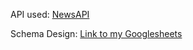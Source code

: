 API used:
[NewsAPI](https://newsapi.org/)


Schema Design:
[Link to my Googlesheets](https://docs.google.com/document/d/1emVmUPUFlFJ73P5iONy2SNYtjjJL6E8IUPVrZOOk8zc/edit?usp=sharing)
